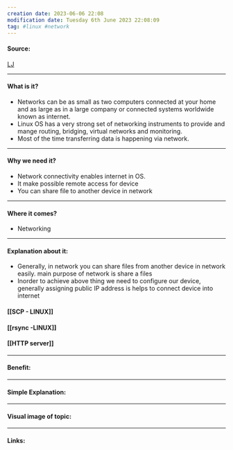 ```yaml
---
creation date: 2023-06-06 22:08
modification date: Tuesday 6th June 2023 22:08:09
tag: #linux #network
---
```


#### Source:
[LJ](https://linuxjourney.com/lesson/network-file-sharing)

-----------------------------------------------------
#### What is it?

* Networks can be as small as two computers connected at your home and as large as in a large company or connected systems worldwide known as internet.
* Linux OS has a very strong set of networking instruments to provide and mange routing, bridging, virtual networks and monitoring.
* Most of the time transferring data is happening via network.

-----------------------------------------------------
#### Why we need it?

* Network connectivity enables internet in OS.
* It make possible remote access for device
* You can share file to another device in network
-----------------------------------------------------
#### Where it comes?

* Networking
-----------------------------------------------------
#### Explanation about it:

* Generally, in network you can share files from another device in network easily. main purpose of network is share a files
* Inorder to achieve above thing we need to configure our device, generally assigning public IP address is helps to connect device into internet

#### [[SCP - LINUX]]

#### [[rsync -LINUX]]

#### [[HTTP server]]


-----------------------------------------------------
#### Benefit:


-----------------------------------------------------
#### Simple Explanation:


-----------------------------------------------------
#### Visual image of topic:


-----------------------------------------------------

#### Links: